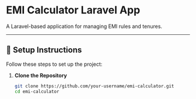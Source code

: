 # EMI Calculator Laravel App

A Laravel-based application for managing EMI rules and tenures.

---

## 🔧 Setup Instructions

Follow these steps to set up the project:

1. **Clone the Repository**
   ```bash
   git clone https://github.com/your-username/emi-calculator.git
   cd emi-calculator
